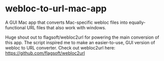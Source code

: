 # webloc-to-url-mac-app
A GUI Mac app that converts Mac-specific webloc files into equally-functional URL files that also work with windows.

Huge shout out to flagsoft/webloc2url for powering the main conversion of this app. The script inspired me to make an easier-to-use, GUI version of webloc to URL converter. Check out webloc2url here: https://github.com/flagsoft/webloc2url
